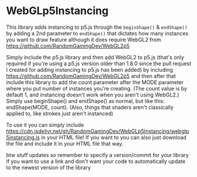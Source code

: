 # WebGLp5Instancing
This library adds instancing to p5.js through the `beginShape()` &amp; `endShape()` by adding a 2nd parameter to `endShape()` that dictates how many instances you want to draw feature although it does require WebGL2 from https://github.com/RandomGamingDev/WebGL2p5

Simply include the p5.js library and then add WebGL2 to p5.js (that's only required if you're using a p5.js version older than 1.8.0 since the pull request I created for adding instancing to p5.js has been added) by including https://github.com/RandomGamingDev/WebGL2p5 and then after that include this library to add the count parameter after the MODE parameter where you put number of instances you're creating. (The count value is by default 1, and instancing doesn't work when you aren't using WebGL2.) Simply use beginShape() and endShape() as normal, but like this: endShape(MODE, count). (Also, things that shaders aren't classically applied to, like strokes just aren't instanced)

To use it you can simply include https://cdn.jsdelivr.net/gh/RandomGamingDev/WebGLp5Instancing/webglp5instancing.js in your HTML file! If you want to you can also just download the file and include it in your HTML file that way.

btw stuff updates so remember to specify a version/commit for your library if you want to use a link and don't want your code to automatically update to the newest version of the library
